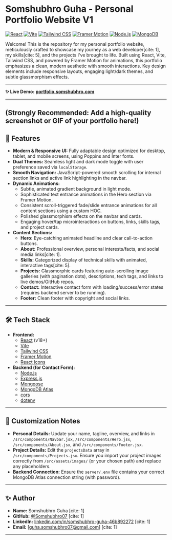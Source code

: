 # Somshubhro Guha - Personal Portfolio Website V1

[![React](https://img.shields.io/badge/React-^18-blue?logo=react&logoColor=white)](https://reactjs.org/) [![Vite](https://img.shields.io/badge/Vite-%5E5.x-blueviolet?logo=vite&logoColor=white)](https://vitejs.dev/) [![Tailwind CSS](https://img.shields.io/badge/Tailwind_CSS-^3-cyan?logo=tailwind-css&logoColor=white)](https://tailwindcss.com/) [![Framer Motion](https://img.shields.io/badge/Framer_Motion-^10-purple?logo=framer&logoColor=white)](https://www.framer.com/motion/) [![Node.js](https://img.shields.io/badge/Node.js-Backend-green?logo=nodedotjs&logoColor=white)](https://nodejs.org/) [![MongoDB](https://img.shields.io/badge/MongoDB-Database-darkgreen?logo=mongodb&logoColor=white)](https://www.mongodb.com/)

Welcome! This is the repository for my personal portfolio website, meticulously crafted to showcase my journey as a web developer[cite: 1], my skills[cite: 5], and the projects I've brought to life. Built using React, Vite, Tailwind CSS, and powered by Framer Motion for animations, this portfolio emphasizes a clean, modern aesthetic with smooth interactions. Key design elements include responsive layouts, engaging light/dark themes, and subtle glassmorphism effects.

---

**✨ Live Demo:** [**portfolio.somshubhro.com**](https://somg-portfolio.onrender.com) 

---

**(Strongly Recommended: Add a high-quality screenshot or GIF of your portfolio here!)**
---

## 🚀 Features

* **Modern & Responsive UI:** Fully adaptable design optimized for desktop, tablet, and mobile screens, using Poppins and Inter fonts.
* **Dual Themes:** Seamless light and dark mode toggle with user preference saved via `localStorage`.
* **Smooth Navigation:** JavaScript-powered smooth scrolling for internal section links and active link highlighting in the navbar.
* **Dynamic Animations:**
    * Subtle, animated gradient background in light mode.
    * Sophisticated text entrance animations in the Hero section via Framer Motion.
    * Consistent scroll-triggered fade/slide entrance animations for all content sections using a custom HOC.
    * Polished glassmorphism effects on the navbar and cards.
    * Engaging hover/tap microinteractions on buttons, links, skills tags, and project cards.
* **Content Sections:**
    * **Hero:** Eye-catching animated headline and clear call-to-action buttons.
    * **About:** Professional overview, personal interests/facts, and social media links[cite: 1].
    * **Skills:** Categorized display of technical skills with animated, interactive tags[cite: 5].
    * **Projects:** Glassmorphic cards featuring auto-scrolling image galleries (with pagination dots), descriptions, tech tags, and links to live demos/GitHub repos.
    * **Contact:** Interactive contact form with loading/success/error states (requires backend server to be running).
    * **Footer:** Clean footer with copyright and social links.

---

## 🛠️ Tech Stack

* **Frontend:**
    * [React](https://reactjs.org/) (v18+)
    * [Vite](https://vitejs.dev/)
    * [Tailwind CSS](https://tailwindcss.com/)
    * [Framer Motion](https://www.framer.com/motion/)
    * [React Icons](https://react-icons.github.io/react-icons/)
* **Backend (for Contact Form):**
    * [Node.js](https://nodejs.org/)
    * [Express.js](https://expressjs.com/)
    * [Mongoose](https://mongoosejs.com/)
    * [MongoDB Atlas](https://www.mongodb.com/cloud/atlas)
    * [cors](https://www.npmjs.com/package/cors)
    * [dotenv](https://www.npmjs.com/package/dotenv)

---

## 🎨 Customization Notes

* **Personal Details:** Update your name, tagline, overview, and links in `/src/components/Navbar.jsx`, `/src/components/Hero.jsx`, `/src/components/About.jsx`, and `/src/components/Footer.jsx`.
* **Project Details:** Edit the `projectsData` array in `/src/components/Projects.jsx`. Ensure you import your project images correctly from `/src/assets/images/` (or your chosen path) and replace any placeholders.
* **Backend Connection:** Ensure the `server/.env` file contains your correct MongoDB Atlas connection string (with password).

---

## ✨ Author

* **Name:** Somshubhro Guha [cite: 1]
* **GitHub:** [@Somshubhro07](https://github.com/Somshubhro07/) [cite: 1]
* **LinkedIn:** [linkedin.com/in/somshubhro-guha-46b892272](https://www.linkedin.com/in/somshubhro-guha-46b892272/) [cite: 1]
* **Email:** [guha.somshubhro07@gmail.com] [cite: 1]

---